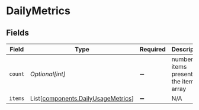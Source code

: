 # DailyMetrics


## Fields

| Field                                                                              | Type                                                                               | Required                                                                           | Description                                                                        |
| ---------------------------------------------------------------------------------- | ---------------------------------------------------------------------------------- | ---------------------------------------------------------------------------------- | ---------------------------------------------------------------------------------- |
| `count`                                                                            | *Optional[int]*                                                                    | :heavy_minus_sign:                                                                 | number of items present in the items array                                         |
| `items`                                                                            | List[[components.DailyUsageMetrics](../../models/components/dailyusagemetrics.md)] | :heavy_minus_sign:                                                                 | N/A                                                                                |